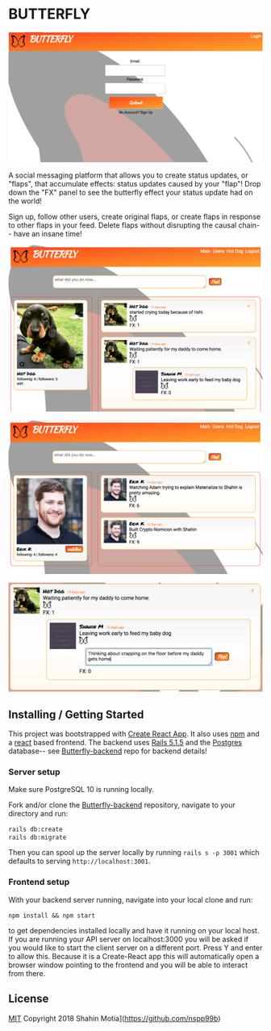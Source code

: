 # BUTTERFLY

![login](screenshots/login.png "Butterfly Login")

A social messaging platform that allows you to create status updates, or "flaps", that accumulate effects: status updates caused by your "flap"!  Drop down the "FX" panel to see the butterfly effect your status update had on the world!

Sign up, follow other users, create original flaps, or create flaps in response to other flaps in your feed.  Delete flaps without disrupting the causal chain-- have an insane time!

![main](screenshots/main.png "Butterfly Main")  

![profile](screenshots/profile.png "Butterfly Profile")  

![flap_fx](screenshots/flap_fx.png "Butterfly Flap")  


## Installing / Getting Started

This project was bootstrapped with [Create React App](https://www.google.com). It also uses [npm](https://www.npmjs.com/) and a [react](https://reactjs.org/) based frontend. The backend uses [Rails 5.1.5](http://weblog.rubyonrails.org/2017/8/24/Rails-5-1-4-rc1-and-5-0-6-rc1-released/) and the [Postgres](https://www.postgresql.org/) database-- see [Butterfly-backend](https://github.com/nspp99b/butterfly-backend) repo for backend details!

### Server setup

Make sure PostgreSQL 10 is running locally.  

Fork and/or clone the [Butterfly-backend](https://github.com/nspp99b/butterfly-backend) repository, navigate to your directory and run:
```
rails db:create
rails db:migrate
```
Then you can spool up the server locally by running `rails s -p 3001` which defaults to serving `http://localhost:3001`.

### Frontend setup

With your backend server running, navigate into your local clone and run:
```
npm install && npm start
```
to get dependencies installed locally and have it running on your local host. If you are running your API server on localhost:3000 you will be asked if you would like to start the client server on a different port. Press Y and enter to allow this. Because it is a Create-React app this will automatically open a browser window pointing to the frontend and you will be able to interact from there.

## License

[MIT](https://oss.ninja/mit?organization=Eric%20Kollegger) Copyright 2018 Shahin Motia](https://github.com/nspp99b)
